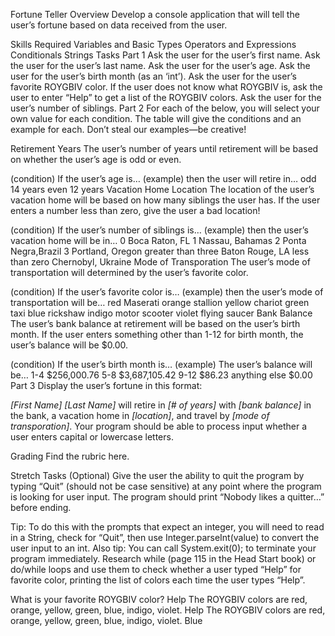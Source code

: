 Fortune Teller
Overview
Develop a console application that will tell the user’s fortune based on data received from the user.

Skills Required
Variables and Basic Types
Operators and Expressions
Conditionals
Strings
Tasks
Part 1
Ask the user for the user’s first name.
Ask the user for the user’s last name.
Ask the user for the user’s age.
Ask the user for the user’s birth month (as an ‘int’).
Ask the user for the user’s favorite ROYGBIV color.
If the user does not know what ROYGBIV is, ask the user to enter “Help” to get a list of the ROYGBIV colors.
Ask the user for the user’s number of siblings.
Part 2
For each of the below, you will select your own value for each condition. The table will give the conditions and an example for each. Don’t steal our examples—be creative!

Retirement Years
The user’s number of years until retirement will be based on whether the user’s age is odd or even.

(condition) If the user’s age is…	(example) then the user will retire in…
odd	14 years
even	12 years
Vacation Home Location
The location of the user’s vacation home will be based on how many siblings the user has. If the user enters a number less than zero, give the user a bad location!

(condition) If the user’s number of siblings is…	(example) then the user’s vacation home will be in…
0	Boca Raton, FL
1	Nassau, Bahamas
2	Ponta Negra,Brazil
3	Portland, Oregon
greater than three	Baton Rouge, LA
less than zero	Chernobyl, Ukraine
Mode of Transporation
The user’s mode of transportation will determined by the user’s favorite color.

(condition) If the user’s favorite color is…	(example) then the user’s mode of transportation will be…
red	Maserati
orange	stallion
yellow	chariot
green	taxi
blue	rickshaw
indigo	motor scooter
violet	flying saucer
Bank Balance
The user’s bank balance at retirement will be based on the user’s birth month. If the user enters something other than 1-12 for birth month, the user’s balance will be $0.00.

(condition) If the user’s birth month is…	(example) The user’s balance will be…
1-4	$256,000.76
5-8	$3,687,105.42
9-12	$86.23
anything else	$0.00
Part 3
Display the user’s fortune in this format:

*[First Name]* *[Last Name]* will retire in *[# of years]* with *[bank balance]* in the bank,
a vacation home in *[location]*, and travel by *[mode of transporation]*.
Your program should be able to process input whether a user enters capital or lowercase letters.

Grading
Find the rubric here.

Stretch Tasks (Optional)
Give the user the ability to quit the program by typing “Quit” (should not be case sensitive) at any point where the program is looking for user input. The program should print “Nobody likes a quitter…” before ending.

Tip: To do this with the prompts that expect an integer, you will need to read in a String, check for “Quit”, then use Integer.parseInt(value) to convert the user input to an int.
Also tip: You can call System.exit(0); to terminate your program immediately.
Research while (page 115 in the Head Start book) or do/while loops and use them to check whether a user typed “Help” for favorite color, printing the list of colors each time the user types “Help”.

  What is your favorite ROYGBIV color?
  Help
  The ROYGBIV colors are red, orange, yellow, green, blue, indigo, violet.
  Help
  The ROYGBIV colors are red, orange, yellow, green, blue, indigo, violet.
  Blue